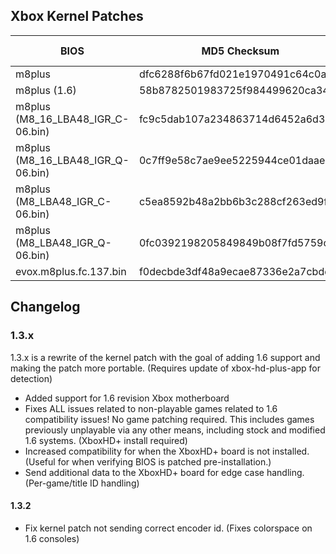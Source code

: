 ## Xbox Kernel Patches

| BIOS                                  | MD5 Checksum                     | Patch Version | Status      | IPS Patch | Guide |
| ------------------------------------- | -------------------------------- | ------------- | ----------- | --------- | ----- |
| m8plus                                | dfc6288f6b67fd021e1970491c64c0a0 |         1.3.2 | Verified    | [Link](https://github.com/MakeMHz/xbox-hd-plus/raw/master/patches/ips/m8plus.ips) | [Link](https://github.com/MakeMHz/xbox-hd-plus/blob/master/manual/Kernel%20Patch%20-%20m8plus.md)  |
| m8plus (1.6)                          | 58b8782501983725f984499620ca342b |         1.3.2 | Verified    | [Link](https://github.com/MakeMHz/xbox-hd-plus/raw/master/patches/ips/m8plus.ips) | [Link](https://github.com/MakeMHz/xbox-hd-plus/blob/master/manual/Kernel%20Patch%20-%20m8plus.md)  |
| m8plus (M8_16_LBA48_IGR_C-06.bin)     | fc9c5dab107a234863714d6452a6d3bb |         1.3.2 | Verified    | [Link](https://github.com/MakeMHz/xbox-hd-plus/raw/master/patches/ips/m8plus.ips) | [Link](https://github.com/MakeMHz/xbox-hd-plus/blob/master/manual/Kernel%20Patch%20-%20m8plus.md)  |
| m8plus (M8_16_LBA48_IGR_Q-06.bin)     | 0c7ff9e58c7ae9ee5225944ce01daae1 |         1.3.2 | Verified    | [Link](https://github.com/MakeMHz/xbox-hd-plus/raw/master/patches/ips/m8plus.ips) | [Link](https://github.com/MakeMHz/xbox-hd-plus/blob/master/manual/Kernel%20Patch%20-%20m8plus.md)  |
| m8plus (M8_LBA48_IGR_C-06.bin)        | c5ea8592b48a2bb6b3c288cf263ed9f3 |         1.3.2 | Verified    | [Link](https://github.com/MakeMHz/xbox-hd-plus/raw/master/patches/ips/m8plus.ips) | [Link](https://github.com/MakeMHz/xbox-hd-plus/blob/master/manual/Kernel%20Patch%20-%20m8plus.md)  |
| m8plus (M8_LBA48_IGR_Q-06.bin)        | 0fc0392198205849849b08f7fd5759c1 |         1.3.2 | Verified    | [Link](https://github.com/MakeMHz/xbox-hd-plus/raw/master/patches/ips/m8plus.ips) | [Link](https://github.com/MakeMHz/xbox-hd-plus/blob/master/manual/Kernel%20Patch%20-%20m8plus.md)  |
| evox.m8plus.fc.137.bin                | f0decbde3df48a9ecae87336e2a7cbdd |         1.3.2 | Verified    | [Link](https://github.com/MakeMHz/xbox-hd-plus/raw/master/patches/ips/m8plus.ips) | [Link](https://github.com/MakeMHz/xbox-hd-plus/blob/master/manual/Kernel%20Patch%20-%20m8plus.md)  |

## Changelog

### 1.3.x
1.3.x is a rewrite of the kernel patch with the goal of adding 1.6 support and making the patch more portable. (Requires update of xbox-hd-plus-app for detection)
  *  Added support for 1.6 revision Xbox motherboard
  *  Fixes ALL issues related to non-playable games related to 1.6 compatibility issues! No game patching required. This includes games previously unplayable via any other means, including stock and modified 1.6 systems. (XboxHD+ install required)
  *  Increased compatibility for when the XboxHD+ board is not installed. (Useful for when verifying BIOS is patched pre-installation.)
  *  Send additional data to the XboxHD+ board for edge case handling. (Per-game/title ID handling)

#### 1.3.2
  *  Fix kernel patch not sending correct encoder id. (Fixes colorspace on 1.6 consoles)
